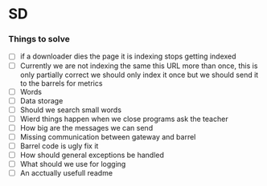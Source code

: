 # SD

### Things to solve
 - [ ] if a downloader dies the page it is indexing stops getting indexed
 - [ ] Currently we are not indexing the same this URL more than once, this is only partially correct we should only index it once
 but we should send it to the barrels for metrics
 - [ ] Words
 - [ ] Data storage
 - [ ] Should we search small words
 - [ ] Wierd things happen when we close programs ask the teacher
 - [ ] How big are the messages we can send
 - [ ] Missing communication between gateway and barrel
 - [ ] Barrel code is ugly fix it
 - [ ] How should general exceptions be handled
 - [ ] What should we use for logging
 - [ ] An acctually usefull readme